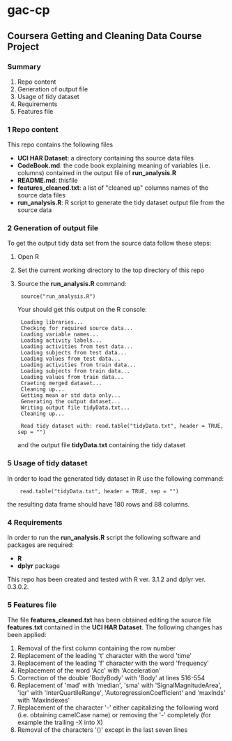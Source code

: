 # gac-cp

## Coursera Getting and Cleaning Data Course Project

### Summary

1. Repo content
2. Generation of output file
3. Usage of tidy dataset
4. Requirements
5. Features file

### 1 Repo content

This repo contains the following files

* **UCI HAR Dataset**: a directory containing ths source data files
* **CodeBook.md**: the code book explaining meaning of variables (i.e. columns) contained in the output file of **run_analysis.R**
* **README.md**: thisfile
* **features_cleaned.txt**: a list of "cleaned up" columns names of the source data files
* **run_analysis.R**: R script to generate the tidy dataset output file from the source data

### 2 Generation of output file

To get the output tidy data set from the source data follow these steps:

1. Open R
2. Set the current working directory to the top directory of this repo
3. Source the **run_analysis.R** command:

		source("run_analysis.R")
	
	Your should get this output on the R console:
	
		Loading libraries...
		Checking for required source data...
		Loading variable names...
		Loading activity labels...
		Loading activities from test data...
		Loading subjects from test data...
		Loading values from test data...
		Loading activities from train data...
		Loading subjects from train data...
		Loading values from train data...
		Craeting merged dataset...
		Cleaning up...
		Getting mean or std data only...
		Generating the output dataset...
		Writing output file tidyData.txt...
		Cleaning up...
		
		Read tidy dataset with: read.table("tidyData.txt", header = TRUE, sep = "")
		
	and the output file **tidyData.txt** containing the tidy dataset

### 5 Usage of tidy dataset

In order to load the generated tidy dataset in R use the following command:

		read.table("tidyData.txt", header = TRUE, sep = "")
		
the resulting data frame should have 180 rows and 88 columns.

### 4 Requirements

In order to run the **run_analysis.R** script the following software and packages are required:

* **R**
* **dplyr** package

This repo has been created and tested with R ver. 3.1.2 and dplyr ver. 0.3.0.2.

### 5 Features file

The file **features_cleaned.txt** has been obtained editing the source file **features.txt** contained in the **UCI HAR Dataset**. The following changes has been applied:

1. Removal of the first column containing the row number
2. Replacement of the leading 't' character with the word 'time'
3. Replacement of the leading 'f' character with the word 'frequency'
4. Replacement of the word 'Acc' with 'Acceleration'
5. Correction of the double 'BodyBody' with 'Body' at lines 516-554
6. Replacement of 'mad' with 'median', 'sma' with 'SignalMagnitudeArea', 'iqr' with 'InterQuartileRange', 'AutoregressionCoefficient' and 'maxInds' with 'MaxIndexes'
6. Replacement of the character '-' either capitalizing the following word (i.e. obtaining  camelCase name) or removing the '-' completely (for example the trailing -X into X)
7. Removal of the characters '()' except in the last seven lines

